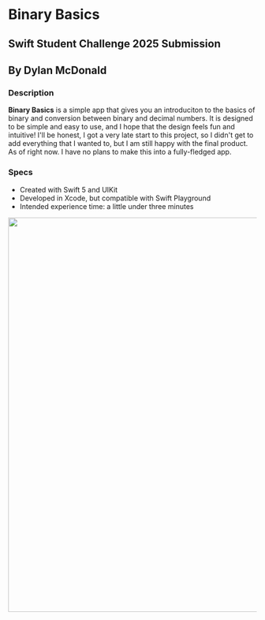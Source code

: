 # Binary Basics
## Swift Student Challenge 2025 Submission
## By Dylan McDonald

### Description
**Binary Basics** is a simple app that gives you an introduciton to the basics of binary and conversion between binary and decimal numbers. It is designed to be simple and easy to use, and I hope that the design feels fun and intuitive! I'll be honest, I got a very late start to this project, so I didn't get to add everything that I wanted to, but I am still happy with the final product. As of right now. I have no plans to make this into a fully-fledged app.

### Specs
- Created with Swift 5 and UIKit
- Developed in Xcode, but compatible with Swift Playground
- Intended experience time: a little under three minutes

<img src="/Resources/BinaryBasicsScreenRecordingGraphicWeb.mov" height="800">
